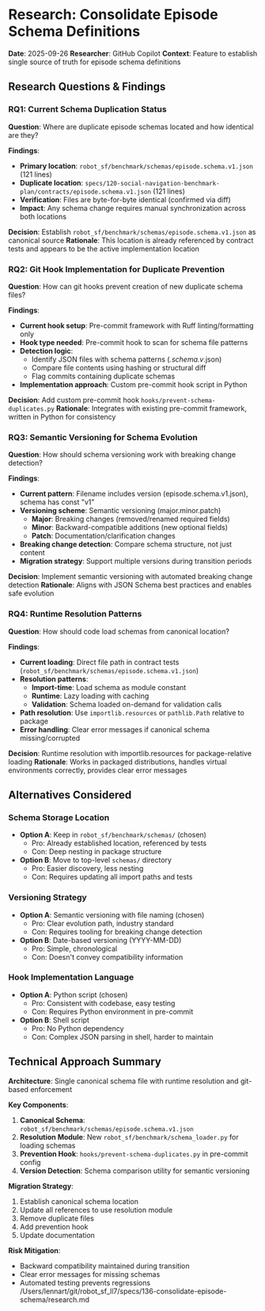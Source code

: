 # Research: Consolidate Episode Schema Definitions

**Date**: 2025-09-26
**Researcher**: GitHub Copilot
**Context**: Feature to establish single source of truth for episode schema definitions

## Research Questions & Findings

### RQ1: Current Schema Duplication Status
**Question**: Where are duplicate episode schemas located and how identical are they?

**Findings**:
- **Primary location**: `robot_sf/benchmark/schemas/episode.schema.v1.json` (121 lines)
- **Duplicate location**: `specs/120-social-navigation-benchmark-plan/contracts/episode.schema.v1.json` (121 lines)
- **Verification**: Files are byte-for-byte identical (confirmed via diff)
- **Impact**: Any schema change requires manual synchronization across both locations

**Decision**: Establish `robot_sf/benchmark/schemas/episode.schema.v1.json` as canonical source
**Rationale**: This location is already referenced by contract tests and appears to be the active implementation location

### RQ2: Git Hook Implementation for Duplicate Prevention
**Question**: How can git hooks prevent creation of new duplicate schema files?

**Findings**:
- **Current hook setup**: Pre-commit framework with Ruff linting/formatting only
- **Hook type needed**: Pre-commit hook to scan for schema file patterns
- **Detection logic**: 
  - Identify JSON files with schema patterns (*.schema.v*.json)
  - Compare file contents using hashing or structural diff
  - Flag commits containing duplicate schemas
- **Implementation approach**: Custom pre-commit hook script in Python

**Decision**: Add custom pre-commit hook `hooks/prevent-schema-duplicates.py`
**Rationale**: Integrates with existing pre-commit framework, written in Python for consistency

### RQ3: Semantic Versioning for Schema Evolution
**Question**: How should schema versioning work with breaking change detection?

**Findings**:
- **Current pattern**: Filename includes version (episode.schema.v1.json), schema has const "v1"
- **Versioning scheme**: Semantic versioning (major.minor.patch)
  - **Major**: Breaking changes (removed/renamed required fields)
  - **Minor**: Backward-compatible additions (new optional fields)
  - **Patch**: Documentation/clarification changes
- **Breaking change detection**: Compare schema structure, not just content
- **Migration strategy**: Support multiple versions during transition periods

**Decision**: Implement semantic versioning with automated breaking change detection
**Rationale**: Aligns with JSON Schema best practices and enables safe evolution

### RQ4: Runtime Resolution Patterns
**Question**: How should code load schemas from canonical location?

**Findings**:
- **Current loading**: Direct file path in contract tests (`robot_sf/benchmark/schemas/episode.schema.v1.json`)
- **Resolution patterns**:
  - **Import-time**: Load schema as module constant
  - **Runtime**: Lazy loading with caching
  - **Validation**: Schema loaded on-demand for validation calls
- **Path resolution**: Use `importlib.resources` or `pathlib.Path` relative to package
- **Error handling**: Clear error messages if canonical schema missing/corrupted

**Decision**: Runtime resolution with importlib.resources for package-relative loading
**Rationale**: Works in packaged distributions, handles virtual environments correctly, provides clear error messages

## Alternatives Considered

### Schema Storage Location
- **Option A**: Keep in `robot_sf/benchmark/schemas/` (chosen)
  - Pro: Already established location, referenced by tests
  - Con: Deep nesting in package structure
- **Option B**: Move to top-level `schemas/` directory
  - Pro: Easier discovery, less nesting
  - Con: Requires updating all import paths and tests

### Versioning Strategy
- **Option A**: Semantic versioning with file naming (chosen)
  - Pro: Clear evolution path, industry standard
  - Con: Requires tooling for breaking change detection
- **Option B**: Date-based versioning (YYYY-MM-DD)
  - Pro: Simple, chronological
  - Con: Doesn't convey compatibility information

### Hook Implementation Language
- **Option A**: Python script (chosen)
  - Pro: Consistent with codebase, easy testing
  - Con: Requires Python environment in pre-commit
- **Option B**: Shell script
  - Pro: No Python dependency
  - Con: Complex JSON parsing in shell, harder to maintain

## Technical Approach Summary

**Architecture**: Single canonical schema file with runtime resolution and git-based enforcement

**Key Components**:
1. **Canonical Schema**: `robot_sf/benchmark/schemas/episode.schema.v1.json`
2. **Resolution Module**: New `robot_sf/benchmark/schema_loader.py` for loading schemas
3. **Prevention Hook**: `hooks/prevent-schema-duplicates.py` in pre-commit config
4. **Version Detection**: Schema comparison utility for semantic versioning

**Migration Strategy**:
1. Establish canonical schema location
2. Update all references to use resolution module
3. Remove duplicate files
4. Add prevention hook
5. Update documentation

**Risk Mitigation**:
- Backward compatibility maintained during transition
- Clear error messages for missing schemas
- Automated testing prevents regressions</content>
<parameter name="filePath">/Users/lennart/git/robot_sf_ll7/specs/136-consolidate-episode-schema/research.md